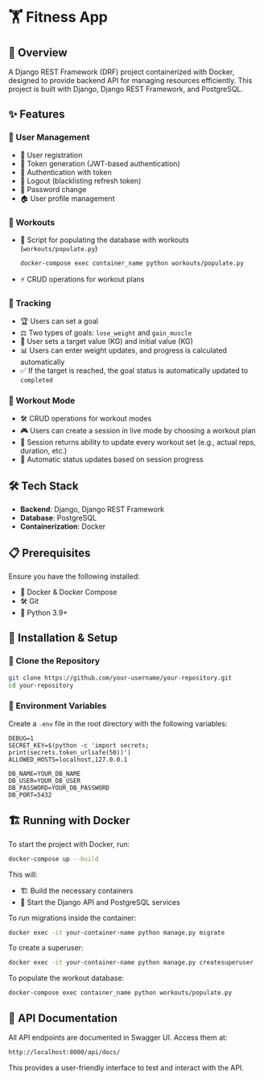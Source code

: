 # 🏋️ Fitness App

## 📌 Overview

A Django REST Framework (DRF) project containerized with Docker, designed to provide backend API for managing resources efficiently. This project is built with Django, Django REST Framework, and PostgreSQL.

## ✨ Features

### 👤 User Management

- 📝 User registration
- 🔑 Token generation (JWT-based authentication)
- 🔐 Authentication with token
- 🚪 Logout (blacklisting refresh token)
- 🔄 Password change
- 🏠 User profile management

### 💪 Workouts

- 📜 Script for populating the database with workouts (`workouts/populate.py`)
  ```sh
  docker-compose exec container_name python workouts/populate.py
  ```
- ⚡ CRUD operations for workout plans

### 🎯 Tracking

- 🏆 Users can set a goal
- ⚖️ Two types of goals: `lose_weight` and `gain_muscle`
- 🎯 User sets a target value (KG) and initial value (KG)
- 📊 Users can enter weight updates, and progress is calculated automatically
- ✅ If the target is reached, the goal status is automatically updated to `completed`

### 🏃 Workout Mode

- 🛠️ CRUD operations for workout modes
- 🎮 Users can create a session in live mode by choosing a workout plan
- 🔄 Session returns ability to update every workout set (e.g., actual reps, duration, etc.)
- 📡 Automatic status updates based on session progress

## 🛠 Tech Stack

- **Backend**: Django, Django REST Framework
- **Database**: PostgreSQL
- **Containerization**: Docker

## 📋 Prerequisites

Ensure you have the following installed:

- 🐳 Docker & Docker Compose
- 🛠 Git
- 🐍 Python 3.9+

## 🚀 Installation & Setup

### 📂 Clone the Repository

```sh
git clone https://github.com/your-username/your-repository.git
cd your-repository
```

### 🔑 Environment Variables

Create a `.env` file in the root directory with the following variables:

```
DEBUG=1
SECRET_KEY=$(python -c 'import secrets; print(secrets.token_urlsafe(50))')
ALLOWED_HOSTS=localhost,127.0.0.1

DB_NAME=YOUR_DB_NAME
DB_USER=YOUR_DB_USER
DB_PASSWORD=YOUR_DB_PASSWORD
DB_PORT=5432
```

## 🏗 Running with Docker

To start the project with Docker, run:

```sh
docker-compose up --build
```

This will:

- 🏗 Build the necessary containers
- 🚀 Start the Django API and PostgreSQL services

To run migrations inside the container:

```sh
docker exec -it your-container-name python manage.py migrate
```

To create a superuser:

```sh
docker exec -it your-container-name python manage.py createsuperuser
```

To populate the workout database:

```sh
docker-compose exec container_name python workouts/populate.py
```

## 📖 API Documentation

All API endpoints are documented in Swagger UI. Access them at:

```sh
http://localhost:8000/api/docs/
```

This provides a user-friendly interface to test and interact with the API.


